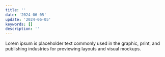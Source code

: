 ```yaml
---
title: ''
date: '2024-06-05'
update: '2024-06-05'
keywords: []
description: ''
---
```


Lorem ipsum is placeholder text commonly used in the graphic, print, and publishing industries for previewing
layouts and visual mockups.
